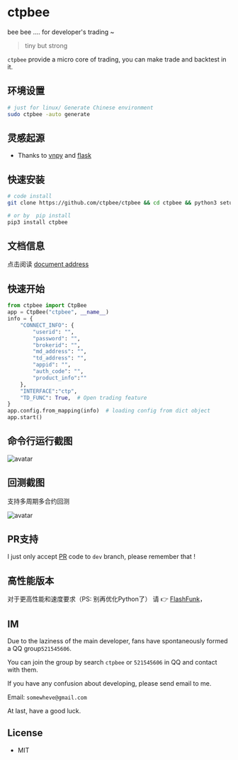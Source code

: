 # ctpbee 
bee bee .... for developer's trading ~  

>  tiny but strong

`ctpbee` provide a micro core of trading, you can make trade and backtest in it.



## 环境设置
```bash
# just for linux/ Generate Chinese environment
sudo ctpbee -auto generate
```
## 灵感起源 

- Thanks to [vnpy](https://github.com/vnpy/vnpy) and [flask](https://github.com/pallets/flask)  

## 快速安装  
```bash
# code install 
git clone https://github.com/ctpbee/ctpbee && cd ctpbee && python3 setup.py install  

# or by  pip install
pip3 install ctpbee
```
## 文档信息

点击阅读 [document address](http://docs.ctpbee.com)  

## 快速开始  
```python
from ctpbee import CtpBee
app = CtpBee("ctpbee", __name__) 
info = {
    "CONNECT_INFO": {
        "userid": "",
        "password": "",
        "brokerid": "",
        "md_address": "",
        "td_address": "",
        "appid": "",
        "auth_code": "",
        "product_info":""
    },
    "INTERFACE":"ctp",
    "TD_FUNC": True,  # Open trading feature
}
app.config.from_mapping(info)  # loading config from dict object
app.start() 
```

## 命令行运行截图 

![avatar](source/运行.png)

## 回测截图 
支持多周期多合约回测

![avatar](source/回测.png)



## PR支持
I just only accept [PR](https://github.com/ctpbee/ctpbee/compare) code to `dev` branch, please remember that ! 

## 高性能版本 
对于更高性能和速度要求（PS: 别再优化Python了） 请 👉 [FlashFunk](https://github.com/HFQR/FlashFunk)，



## IM
Due to the laziness of the main developer, fans have spontaneously formed a QQ group`521545606`. 

You can join the group by search `ctpbee` or `521545606` in QQ and contact with them. 

If you  have any confusion about developing, please send email to me. 

Email: `somewheve@gmail.com`


At last, have a good luck.

## License

- MIT

